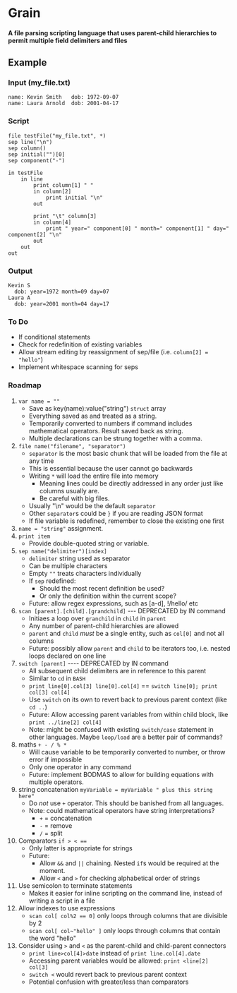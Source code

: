 # Grain

#### A file parsing scripting language that uses parent-child hierarchies to permit multiple field delimiters and files

## Example

### Input (my_file.txt)
```
name: Kevin Smith   dob: 1972-09-07
name: Laura Arnold  dob: 2001-04-17
```

### Script
```
file testFile("my_file.txt", *)
sep line("\n")
sep column()
sep initial("")[0]
sep component("-")

in testFile
	in line
		print column[1] " "
		in column[2]
			print initial "\n"
		out

		print "\t" column[3]
		in column[4]
			print " year=" component[0] " month=" component[1] " day=" component[2] "\n"
		out
	out
out
```

### Output
```
Kevin S
  dob: year=1972 month=09 day=07
Laura A
  dob: year=2001 month=04 day=17
```

### To Do
* If conditional statements
* Check for redefinition of existing variables
* Allow stream editing by reassignment of sep/file (i.e. `column[2] = "hello"`)
* Implement whitespace scanning for seps

### Roadmap
1. `var name = ""`
    * Save as key(name):value("string") `struct` array
    * Everything saved as and treated as a string.
    * Temporarily converted to numbers if command includes mathematical operators.  Result saved back as string.
    * Multiple declarations can be strung together with a comma.
3. `file name("filename", "separator")`
    *  `separator` is the most basic chunk that will be loaded from the file at any time
    *  This is essential because the user cannot go backwards
    *  Writing `*` will load the entire file into memory
        *  Meaning lines could be directly addressed in any order just like columns usually are.  
        *  Be careful with big files.
    *  Usually "\n" would be the default `separator`
    *  Other `separator`s could be `}` if you are reading JSON format
    *  If file variable is redefined, remember to close the existing one first
5. `name = "string"` assignment.
7. `print item`
    * Provide double-quoted string or variable. 
9. `sep name("delimiter")[index]`
    * `delimiter` string used as separator
    * Can be multiple characters
    * Empty `""` treats characters individually
    * If `sep` redefined:
        * Should the most recent definition be used?
        * Or only the definition within the current scope?
    * Future: allow regex expressions, such as [a-d], !/hello/ etc
11. `scan [parent].[child].[grandchild]` --- DEPRECATED by IN command
    * Initiaes a loop over `granchild` in `child` in `parent`
    * Any number of parent-child hierarchies are allowed
    * `parent` and `child` _must_ be a single entity, such as `col[0]` and not all columns
    * Future: possibly allow `parent` and `child` to be iterators too, i.e. nested loops declared on one line 
13. `switch [parent]` ---- DEPRECATED by IN command
    * All subsequent child delimiters are in reference to this parent
    * Similar to `cd` in `BASH`
    * `print line[0].col[3] line[0].col[4]` == `switch line[0]; print col[3] col[4]`
    * Use `switch` on its own to revert back to previous parent context (like `cd ..`)
    * Future: Allow accessing parent variables from within child block, like `print ../line[2] col[4]`
    * Note: might be confused with existing `switch/case` statement in other languages.  Maybe `loop/load` are a better pair of commands?
15. maths `+ - / % *`
    * Will cause variable to be temporarily converted to number, or throw error if impossible
    * Only one operator in any command
    * Future: implement BODMAS to allow for building equations with multiple operators.
17. string concatenation `myVariable = myVariable " plus this string here"` 
    * Do _not_ use `+` operator.  This should be banished from all languages.
    * Note: could mathematical operators have string interpretations?
        * `+` = concatenation
        * `-` = remove
        * `/` = split
18. Comparators `if > < ==` 
    * Only latter is appropriate for strings
    * Future:
        * Allow `&&` and `||` chaining.  Nested `if`s would be required at the moment.
        * Allow `<` and `>` for checking alphabetical order of strings
19. Use semicolon to terminate statements
    * Makes it easier for inline scripting on the command line, instead of writing a script in a file 
20. Allow indexes to use expressions
    * `scan col[ col%2 == 0]` only loops through columns that are divisible by 2
    * `scan col[ col~"hello" ]` only loops through columns that contain the word "hello"
21. Consider using `>` and `<` as the parent-child and child-parent connectors
    * `print line>col[4]>date` instead of `print line.col[4].date`
    * Accessing parent variables would be allowed: `print <line[2] col[3]`
    * `switch <` would revert back to previous parent context
    * Potential confusion with greater/less than comparators
